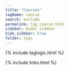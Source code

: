 ```yaml
---
title: "Courses"
tagName: course
search: exclude
permalink: tag_course.html
sidebar: mydoc_sidebar
hide_sidebar: true
folder: tags
---
```


{% include taglogic.html %}

{% include links.html %}
